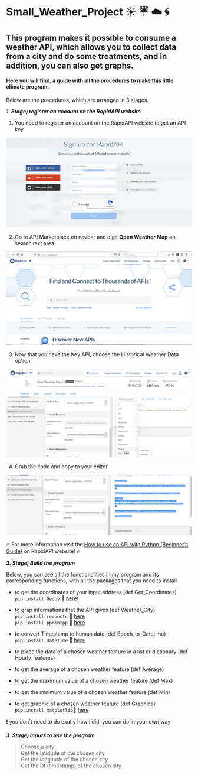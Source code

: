 # Small_Weather_Project :sunny: :umbrella: :cloud: :cyclone:
## This program makes it possible to consume a weather API, which allows you to collect data from a city and do some treatments, and in addition, you can also get graphs.

#### Here you will find, a guide with all the procedures to make this little climate program. 

Below are the procedures, which are arranged in 3 stages.

***1. Stage) register an account on the RapidAPI website***

   1. You need to register an account on the RapidAPI website to get an API key

   <img src="RapidAPI.png"  width=600>

   2. Go to API Marketplace on navbar and digit **Open Weather Map** on search text area

   <img src="RapidAPI_2.png" width=600>

   3. Now that you have the Key API, choose the Historical Weather Data option
    
   <img src="RapidAPI_3.png" width=600>
   
   4. Grab the code and copy to your editor 
    
   <img src="RapidAPI_4.png" width=600>
    
    
:fire: For more information visit the [How to use an API with Python (Beginner’s Guide)](https://rapidapi.com/blog/how-to-use-an-api-with-python/) on RapidAPI website! :fire:


***2. Stage) Build the program*** 

Below, you can see all the functionalities in my program and its corresponding functions, with all the packages that you need to install 

   * to get the coordinates of your input address (def Get_Coordinates) \
```pip install Geopy``` :link: [here](https://pypi.org/project/geopy/)\

   * to grap informations that the API gives (def Weather_City) \
```pip install requests``` :link: [here](https://pypi.org/project/requests/)\
```pip install pprintpp``` :link: [here](https://pypi.org/project/pprintpp/)

   * to convert Timestamp to human date (def Epoch_to_Datetime) \
```pip install DateTime``` :link: [here](https://pypi.org/project/DateTime/)

   * to place the data of a chosen weather feature in a list or dictionary (def Hourly_features)
   * to get the average of a chosen weather feature (def Average)
   * to get the maximum value of a chosen weather feature (def Max)
   * to get the minimum value of a chosen weather feature (def Min)
   * to get graphic of a chosen weather feature (def Graphics) \
```pip install matplotlib```:link: [here](https://pypi.org/project/matplotlib/)

:exclamation: you don´t need to do exatly how i did, you can do in your own way

***3. Stage) Inputs to use the program*** 
   > Choose a city \
   > Get the latidude of the chosen city \
   > Get the longitude of the chosen city \
   > Get the Dt (timestamp) of the chosen city 
